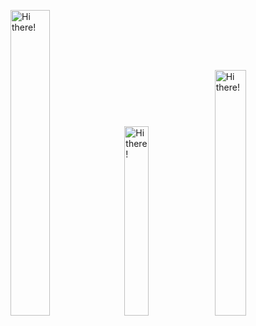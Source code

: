 <img src="https://media.giphy.com/media/nvECTxhPv3kmttXuX3/giphy.gif" alt="Hi there!" width="35.398%" ></img>
<img src="https://media.giphy.com/media/3VqwybeUzEYaFwvC6J/giphy.gif" alt="Hi there!" width="27.865%" ></img>
<img src="https://media.giphy.com/media/cvcthZ5g7cMPfEraDT/giphy.gif" alt="Hi there!" width="31.735%" ></img>
